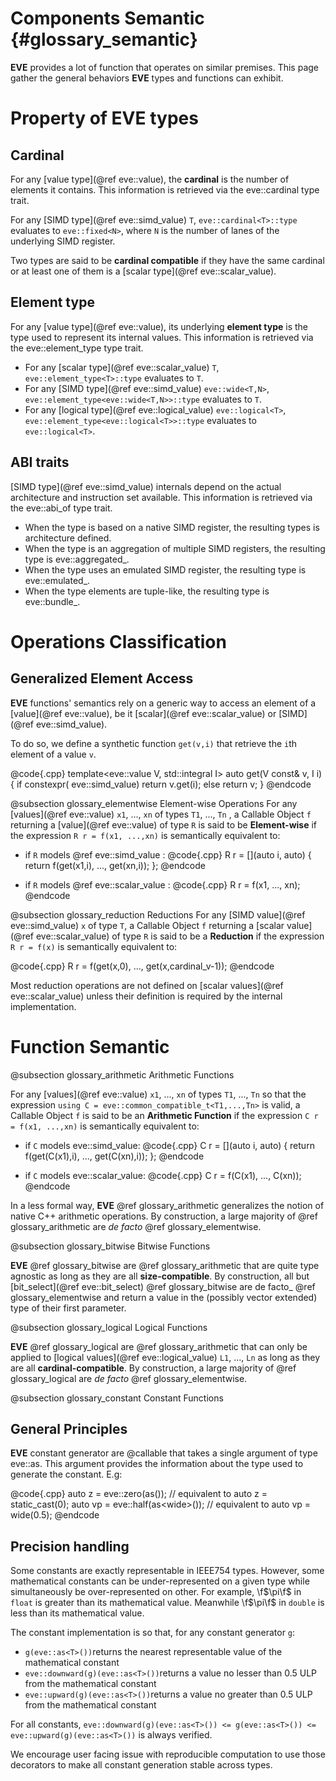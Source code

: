 Components Semantic {#glossary_semantic}
===================

**EVE** provides a lot of function that operates on similar premises. This page gather the general
behaviors **EVE** types and functions can exhibit.

# Property of EVE types

## Cardinal
For any [value type](@ref eve::value), the **cardinal** is the number of elements it contains.
This information is retrieved via the eve::cardinal type trait.

For any [SIMD type](@ref eve::simd_value) `T`, `eve::cardinal<T>::type` evaluates to `eve::fixed<N>`, where `N` is the number of lanes of the underlying SIMD register.

Two types are said to be **cardinal compatible** if they have the same cardinal or at least one of them
is a [scalar type](@ref eve::scalar_value).

## Element type
For any [value type](@ref eve::value), its underlying **element type** is the type used to
represent its internal values. This information is retrieved via the eve::element_type type trait.

  - For any [scalar type](@ref eve::scalar_value) `T`, `eve::element_type<T>::type` evaluates to `T`.
  - For any [SIMD type](@ref eve::simd_value) `eve::wide<T,N>`, `eve::element_type<eve::wide<T,N>>::type` evaluates to `T`.
  - For any [logical type](@ref eve::logical_value) `eve::logical<T>`, `eve::element_type<eve::logical<T>>::type` evaluates to `eve::logical<T>`.

## ABI traits
[SIMD type](@ref eve::simd_value) internals depend on the actual architecture and instruction set
available. This information is retrieved via the eve::abi_of type trait.

  - When the type is based on a native SIMD register, the resulting types is architecture defined.
  - When the type is an aggregation of multiple SIMD registers, the resulting type is eve::aggregated_.
  - When the type uses an emulated SIMD register, the resulting type is eve::emulated_.
  - When the type elements are tuple-like, the resulting type is eve::bundle_.

# Operations Classification

## Generalized Element Access

**EVE** functions' semantics rely on a generic way to access an element of a [value](@ref eve::value),
be it [scalar](@ref eve::scalar_value) or [SIMD](@ref eve::simd_value).

To do so, we define a synthetic function `get(v,i)` that retrieve the `i`th element of a value `v`.

@code{.cpp}
template<eve::value V, std::integral I> auto get(V const& v,  I i)
{
  if constexpr( eve::simd_value<V>)   return v.get(i);
  else                                return v;
}
@endcode

@subsection glossary_elementwise Element-wise Operations
For any [values](@ref eve::value) `x1`, ..., `xn` of types `T1`, ..., `Tn` , a Callable Object `f`
returning a [value](@ref eve::value) of type `R` is said to be **Element-wise** if the expression
`R r = f(x1, ...,xn)` is semantically equivalent to:

  - if `R` models @ref eve::simd_value :
    @code{.cpp}
    R r = [](auto i, auto) { return f(get(x1,i),  ..., get(xn,i)); };
    @endcode

  - if `R` models @ref eve::scalar_value :
    @code{.cpp}
    R r = f(x1,  ..., xn);
    @endcode

@subsection glossary_reduction Reductions
For any [SIMD value](@ref eve::simd_value) `x` of type `T`, a Callable Object `f` returning a
[scalar value](@ref eve::scalar_value) of type `R` is said to be a **Reduction** if the expression
`R r = f(x)` is semantically equivalent to:

@code{.cpp}
R r = f(get(x,0),  ..., get(x,cardinal_v<T>-1));
@endcode

Most reduction operations are not defined on [scalar values](@ref eve::scalar_value) unless their
definition is required by the internal implementation.

# Function Semantic

@subsection glossary_arithmetic Arithmetic Functions

For any [values](@ref eve::value) `x1`, ..., `xn` of types `T1`, ..., `Tn` so that the expression
`using C = eve::common_compatible_t<T1,...,Tn>` is valid, a Callable Object `f` is said to be
an **Arithmetic Function** if the expression `C r = f(x1, ...,xn)` is semantically equivalent to:

  - if `C` models eve::simd_value:
    @code{.cpp}
    C r = [](auto i, auto) { return f(get(C(x1),i),  ..., get(C(xn),i)); };
    @endcode

  - if `C` models eve::scalar_value:
    @code{.cpp}
    C r = f(C(x1),  ..., C(xn));
    @endcode

In a less formal way, **EVE** @ref glossary_arithmetic generalizes the notion of native C++
arithmetic operations. By construction, a large majority of @ref glossary_arithmetic are _de facto_
@ref glossary_elementwise.

@subsection glossary_bitwise Bitwise Functions

**EVE** @ref glossary_bitwise are @ref glossary_arithmetic that are quite type agnostic as long as they are all
**size-compatible**. By construction, all but [bit_select](@ref eve::bit_select) @ref glossary_bitwise are
 de facto_ @ref glossary_elementwise and return a value in the (possibly vector extended)
 type of their first parameter.

@subsection glossary_logical Logical Functions

**EVE** @ref glossary_logical are @ref glossary_arithmetic that can only be applied to
[logical values](@ref eve::logical_value) `L1`, ..., `Ln`  as long as they are all
**cardinal-compatible**. By construction, a large majority of @ref glossary_logical are
_de facto_ @ref glossary_elementwise.

@subsection glossary_constant Constant Functions

## General Principles
**EVE** constant generator are @callable that takes a single argument of type eve::as. This argument
provides the information about the type used to generate the constant. E.g:

@code{.cpp}
auto z  = eve::zero(as<int>());         //  equivalent to auto z  = static_cast<int>(0);
auto vp = eve::half(as<wide<float>>()); //  equivalent to auto vp = wide<float>(0.5);
@endcode

## Precision handling
Some constants are exactly representable in IEEE754 types. However, some mathematical constants can
be under-represented on a given type while simultaneously be over-represented on other. For example,
\f$\pi\f$ in `float` is greater than its mathematical value. Meanwhile \f$\pi\f$ in `double` is less
than its mathematical value.

The constant implementation is so that, for any constant generator `g`:

  - `g(eve::as<T>())`returns the nearest representable value of the mathematical constant
  - `eve::downward(g)(eve::as<T>())`returns a value no lesser than 0.5 ULP from the mathematical constant
  - `eve::upward(g)(eve::as<T>())`returns a value no greater than 0.5 ULP from the mathematical constant

For all constants, `eve::downward(g)(eve::as<T>()) <= g(eve::as<T>()) <= eve::upward(g)(eve::as<T>())`
is always verified.

We encourage user facing issue with reproducible computation to use those decorators to make all
constant generation stable across types.

